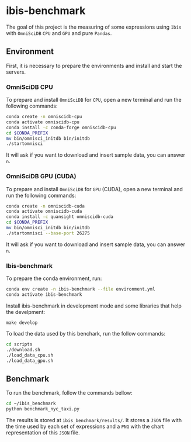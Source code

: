 # ibis-benchmark

The goal of this project is the measuring of some expressions using 
`Ibis` with `OmniSciDB` `CPU` and `GPU` and pure `Pandas`.

## Environment

First, it is necessary to prepare the environments and install and start 
the servers.

### OmniSciDB CPU

To prepare and install `OmniSciDB` for `CPU`, open a new terminal and run the
following commands:

```sh
conda create -n omniscidb-cpu
conda activate omniscidb-cpu
conda install -c conda-forge omniscidb-cpu
cd $CONDA_PREFIX
mv bin/omnisci_initdb bin/initdb
./startomnisci
```

It will ask if you want to download and insert sample data, you can answer `n`.


### OmniSciDB GPU (CUDA)

To prepare and install `OmniSciDB` for `GPU` (CUDA), open a new terminal and run the
following commands:

```sh
conda create -n omniscidb-cuda
conda activate omniscidb-cuda
conda install -c quansight omniscidb-cuda
cd $CONDA_PREFIX
mv bin/omnisci_initdb bin/initdb
./startomnisci --base-port 26275
```

It will ask if you want to download and insert sample data, you can answer `n`.


### Ibis-benchmark

To prepare the conda environment, run:

```sh
conda env create -n ibis-benchmark --file environment.yml
conda activate ibis-benchmark
```

Install ibis-benchmark in development mode and some libraries that help the 
develpment:

```
make develop
```

To load the data used by this benchark, run the follow commands:

```sh
cd scripts
./download.sh
./load_data_cpu.sh
./load_data_gpu.sh
```

## Benchmark

To run the benchmark, follow the commands bellow:

```sh
cd ~/ibis_benchmark
python benchmark_nyc_taxi.py
```

The results is stored at `ibis_benchmark/results/`. 
It stores a `JSON` file with the time used by each set of expressions and a
`PNG` with the chart representation of this `JSON` file. 
